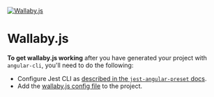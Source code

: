 [![Wallaby.js](https://img.shields.io/badge/wallaby.js-configured-green.svg)](https://wallabyjs.com)

# Wallaby.js

**To get wallaby.js working** after you have generated your project with `angular-cli`, you'll need to do the following:
- Configure Jest CLI as [described in the `jest-angular-preset` docs](https://github.com/thymikee/jest-preset-angular#installation).
- Add the [wallaby.js config file](https://github.com/wallabyjs/ngCliWebpackSample/blob/jest/wallaby.js) to the project.
